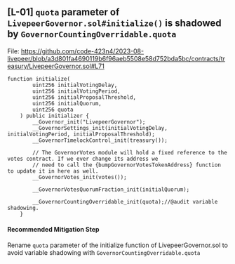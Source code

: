 ## [L-01] `quota` parameter of `LivepeerGovernor.sol#initialize()` is shadowed by `GovernorCountingOverridable.quota`

File: https://github.com/code-423n4/2023-08-livepeer/blob/a3d801fa4690119b6f96aeb5508e58d752bda5bc/contracts/treasury/LivepeerGovernor.sol#L71

```
function initialize(
        uint256 initialVotingDelay,
        uint256 initialVotingPeriod,
        uint256 initialProposalThreshold,
        uint256 initialQuorum,
        uint256 quota
    ) public initializer {
        __Governor_init("LivepeerGovernor");
        __GovernorSettings_init(initialVotingDelay, initialVotingPeriod, initialProposalThreshold);
        __GovernorTimelockControl_init(treasury());

        // The GovernorVotes module will hold a fixed reference to the votes contract. If we ever change its address we
        // need to call the {bumpGovernorVotesTokenAddress} function to update it in here as well.
        __GovernorVotes_init(votes());

        __GovernorVotesQuorumFraction_init(initialQuorum);

        __GovernorCountingOverridable_init(quota);//@audit variable shadowing.
    }
```

#### Recommended Mitigation Step
Rename `quota` parameter of the initialize function of LivepeerGovernor.sol to avoid variable shadowing with `GovernorCountingOverridable.quota`